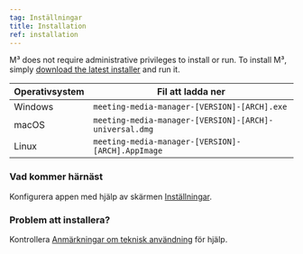 ```yaml
---
tag: Inställningar
title: Installation
ref: installation
---
```


M³ does not require administrative privileges to install or run. To install M³, simply [download the latest installer]({{site.github}}/releases/latest) and run it.

| Operativsystem | Fil att ladda ner                                      |
| -------------- | ------------------------------------------------------ |
| Windows        | `meeting-media-manager-[VERSION]-[ARCH].exe`           |
| macOS          | `meeting-media-manager-[VERSION]-[ARCH]-universal.dmg` |
| Linux          | `meeting-media-manager-[VERSION]-[ARCH].AppImage`      |

### Vad kommer härnäst

Konfigurera appen med hjälp av skärmen [Inställningar]({{page.lang}}/#configuration).

### Problem att installera?

Kontrollera [Anmärkningar om teknisk användning]({{page.lang}}/#usage-notes) för hjälp.
